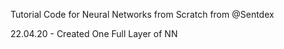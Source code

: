 Tutorial Code for Neural Networks from Scratch from @Sentdex

22.04.20 - Created One Full Layer of NN
